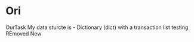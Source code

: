 # Ori
OurTask
My data sturcte is -  Dictionary (dict) with a transaction list testing 
REmoved New 
